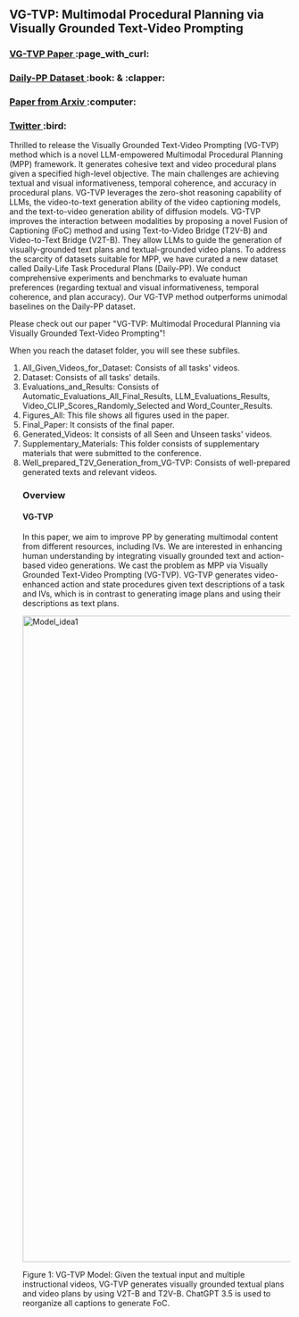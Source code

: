<h2>VG-TVP: Multimodal Procedural Planning via Visually Grounded Text-Video Prompting</h2>

<h3><a href="https://aaai.org/aaai-publications/aaai-conference-proceedings/"> VG-TVP Paper </a> :page_with_curl:</h3> <h3><a href="https://drive.google.com/drive/folders/1-Lka5F-Dh-Fz6CwHDJYjUqieXlt2GCR6?usp=drive_link"> Daily-PP Dataset </a> :book: & :clapper: </h3> <h3><a href="https://arxiv.org/abs/2412.11621"> Paper from Arxiv </a> :computer: </h3> <h3><a href="https://twitter.com/muhammetfi"> Twitter </a> :bird: </h3>

<p>Thrilled to release the Visually Grounded Text-Video Prompting (VG-TVP) method which is a novel LLM-empowered Multimodal Procedural Planning (MPP) framework. It generates cohesive text and video procedural plans given a specified high-level objective. The main challenges are achieving textual and visual informativeness, temporal coherence, and accuracy in procedural plans. VG-TVP leverages the zero-shot reasoning capability of LLMs, the video-to-text generation ability of the video captioning models, and the text-to-video generation ability of diffusion models. VG-TVP improves the interaction between modalities by proposing a novel Fusion of Captioning (FoC) method and using Text-to-Video Bridge (T2V-B) and Video-to-Text Bridge (V2T-B). They allow LLMs to guide the generation of visually-grounded text plans and textual-grounded video plans. To address the scarcity of datasets suitable for MPP, we have curated a new dataset called Daily-Life Task Procedural Plans (Daily-PP). We conduct comprehensive experiments and benchmarks to evaluate human preferences (regarding textual and visual informativeness, temporal coherence, and plan accuracy). Our VG-TVP method outperforms unimodal baselines on the Daily-PP dataset.</p>
<p>Please check out our paper "VG-TVP: Multimodal Procedural Planning via Visually Grounded Text-Video Prompting"!</p>

<p>When you reach the dataset folder, you will see these subfiles.</p>
<ol>
  <li>All_Given_Videos_for_Dataset: Consists of all tasks' videos.</li>
  <li>Dataset: Consists of all tasks' details.</li>
  <li>Evaluations_and_Results: Consists of Automatic_Evaluations_All_Final_Results, LLM_Evaluations_Results, Video_CLIP_Scores_Randomly_Selected and Word_Counter_Results.</li> 
  <li>Figures_All: This file shows all figures used in the paper.</li>
  <li>Final_Paper: It consists of the final paper.</li>
  <li>Generated_Videos: It consists of all Seen and Unseen tasks' videos.</li>
  <li>Supplementary_Materials: This folder consists of supplementary materials that were submitted to the conference.</li>
  <li>Well_prepared_T2V_Generation_from_VG-TVP: Consists of well-prepared generated texts and relevant videos.</li>


<h3>Overview</h3>

<h4>VG-TVP </h4>
<p>In this paper, we aim to improve PP by generating multimodal content from different resources, including IVs. We are interested in enhancing human understanding by integrating visually grounded text and action-based video generations. We cast the problem as MPP via Visually Grounded Text-Video Prompting (VG-TVP). VG-TVP generates video-enhanced action and state procedures given text descriptions of a task and IVs, which is in contrast to generating image plans and using their descriptions as text plans.</p>

<img width="1158" alt="Model_idea1" src="https://github.com/user-attachments/assets/ab30a191-5021-4e25-bafb-f31349907ca1">


<p>Figure 1: VG-TVP Model: Given the textual input and multiple instructional videos, VG-TVP generates visually grounded textual plans and video plans by using V2T-B and T2V-B. ChatGPT 3.5 is used to reorganize all captions to generate FoC.</p>
